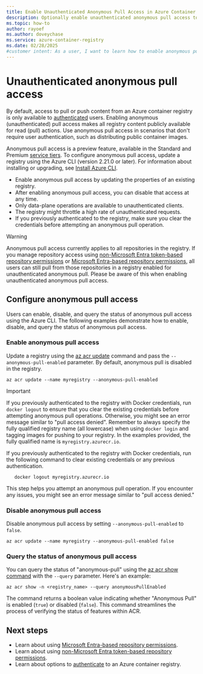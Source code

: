 ```yaml
---
title: Enable Unauthenticated Anonymous Pull Access in Azure Container Registry
description: Optionally enable unauthenticated anonymous pull access to make content in your Azure container registry publicly available
ms.topic: how-to
author: rayoef
ms.author: doveychase
ms.service: azure-container-registry
ms.date: 02/28/2025
#customer intent: As a user, I want to learn how to enable anonymous pull access in Azure container registry so that I can make my registry content publicly available.
---
```


# Unauthenticated anonymous pull access

By default, access to pull or push content from an Azure container registry is only available to [authenticated](container-registry-authentication.md) users. Enabling anonymous (unauthenticated) pull access makes all registry content publicly available for read (pull) actions. Use anonymous pull access in scenarios that don't require user authentication, such as distributing public container images.

Anonymous pull access is a preview feature, available in the Standard and Premium [service tiers](container-registry-skus.md). To configure anonymous pull access, update a registry using the Azure CLI (version 2.21.0 or later). For information about installing or upgrading, see [Install Azure CLI](/cli/azure/install-azure-cli).

- Enable anonymous pull access by updating the properties of an existing registry.
- After enabling anonymous pull access, you can disable that access at any time.
- Only data-plane operations are available to unauthenticated clients.
- The registry might throttle a high rate of unauthenticated requests.
- If you previously authenticated to the registry, make sure you clear the credentials before attempting an anonymous pull operation.

> [!WARNING]
> Anonymous pull access currently applies to all repositories in the registry. If you manage repository access using [non-Microsoft Entra token-based repository permissions](container-registry-token-based-repository-permissions.md) or [Microsoft Entra-based repository permissions](container-registry-rbac-abac-repository-permissions.md), all users can still pull from those repositories in a registry enabled for unauthenticated anonymous pull. Please be aware of this when enabling unauthenticated anonymous pull access.

## Configure anonymous pull access 

Users can enable, disable, and query the status of anonymous pull access using the Azure CLI. The following examples demonstrate how to enable, disable, and query the status of anonymous pull access.

### Enable anonymous pull access

Update a registry using the [az acr update](/cli/azure/acr#az-acr-update) command and pass the `--anonymous-pull-enabled` parameter. By default, anonymous pull is disabled in the registry.
          
```azurecli
az acr update --name myregistry --anonymous-pull-enabled
``` 

> [!IMPORTANT]
> If you previously authenticated to the registry with Docker credentials, run `docker logout` to ensure that you clear the existing credentials before attempting anonymous pull operations. Otherwise, you might see an error message similar to "pull access denied".
> Remember to always specify the fully qualified registry name (all lowercase) when using `docker login` and tagging images for pushing to your registry. In the examples provided, the fully qualified name is `myregistry.azurecr.io`.

If you previously authenticated to the registry with Docker credentials, run the following command to clear existing credentials or any previous authentication.
 
   ```azurecli
      docker logout myregistry.azurecr.io
   ```

This step helps you attempt an anonymous pull operation. If you encounter any issues, you might see an error message similar to "pull access denied."


### Disable anonymous pull access

Disable anonymous pull access by setting `--anonymous-pull-enabled` to `false`.

```azurecli
az acr update --name myregistry --anonymous-pull-enabled false
```

### Query the status of anonymous pull access

You can query the status of "anonymous-pull" using the [az acr show command][az-acr-show] with the `--query` parameter. Here's an example:

```azurecli-interactive
az acr show -n <registry_name> --query anonymousPullEnabled
```

The command returns a boolean value indicating whether "Anonymous Pull" is enabled (`true`) or disabled (`false`). This command streamlines the process of verifying the status of features within ACR.

## Next steps

* Learn about using [Microsoft Entra-based repository permissions](container-registry-rbac-abac-repository-permissions.md).
* Learn about using [non-Microsoft Entra token-based repository permissions](container-registry-token-based-repository-permissions.md).
* Learn about options to [authenticate](container-registry-authentication.md) to an Azure container registry.


[az-acr-show]: /cli/azure/acr#az-acr-show